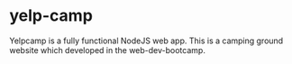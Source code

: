 # yelp-camp
Yelpcamp is a fully functional NodeJS web app. This is a camping ground website which developed in the web-dev-bootcamp.
